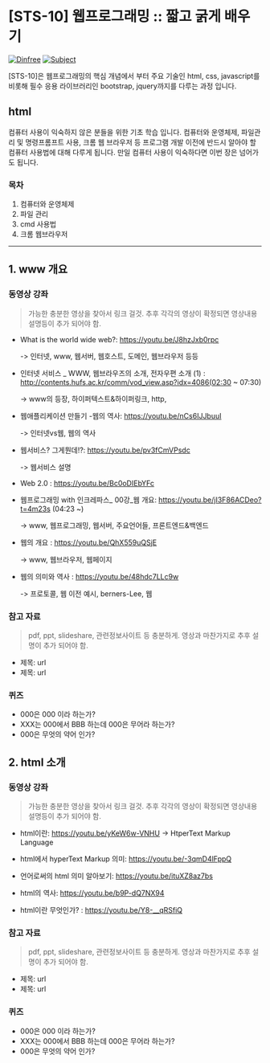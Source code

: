 # [STS-10] 웹프로그래밍 :: 짧고 굵게 배우기

[![Dinfree][din-badge]][din-url]
[![Subject][basic-badge]][din-url]

[STS-10]은 웹프로그래밍의 핵심 개념에서 부터 주요 기술인 html, css, javascript를 비롯해 필수 응용 라이브러리인 bootstrap, jquery까지를 다루는 과정 입니다.

## html
컴퓨터 사용이 익숙하지 않은 분들을 위한 기초 학습 입니다. 컴퓨터와 운영체제, 파일관리 및 명령프롬프트 사용, 크롬 웹 브라우저 등 
프로그램 개발 이전에 반드시 알아야 할 컴퓨터 사용법에 대해 다루게 됩니다. 만일 컴퓨터 사용이 익숙하다면 이번 장은 넘어가도 됩니다.

### 목차
1. 컴퓨터와 운영체제
2. 파일 관리
3. cmd 사용법
4. 크롬 웹브라우저

---
## 1. www 개요


### 동영상 강좌
> 가능한 충분한 영상을 찾아서 링크 걸것. 추후 각각의 영상이 확정되면 영상내용 설명등이 추가 되어야 함.
- What is the world wide web?: https://youtu.be/J8hzJxb0rpc

  -> 인터넷, www, 웹서버, 웹호스트, 도메인, 웹브라우저 등등

- 인터넷 서비스 _ WWW, 웹브라우즈의 소개, 전자우편 소개 (1)	: http://contents.hufs.ac.kr/comm/vod_view.asp?idx=4086(02:30 ~ 07:30)

  -> www의 등장, 하이퍼텍스트&하이퍼링크, http, 

- 웹애플리케이션 만들기 -웹의 역사: https://youtu.be/nCs6IJJbuuI

  -> 인터넷vs웹, 웹의 역사

- 웹서비스? 그게뭔데!?: https://youtu.be/pv3fCmVPsdc

  -> 웹서비스 설명
  
- Web 2.0 : https://youtu.be/Bc0oDIEbYFc

- 웹프로그래밍 with 인크레파스_ 00강_웹 개요: https://youtu.be/jI3F86ACDeo?t=4m23s (04:23 ~)

  -> www, 웹프로그래밍, 웹서버, 주요언어들, 프론트엔드&백엔드
  
- 웹의 개요 : https://youtu.be/QhX559uQSjE

  -> www, 웹브라우저, 웹페이지
  
- 웹의 의미와 역사 : https://youtu.be/48hdc7LLc9w

  -> 프로토콜, 웹 이전 예시, berners-Lee, 웹
  

### 참고 자료
> pdf, ppt, slideshare, 관련정보사이트 등 충분하게. 영상과 마찬가지로 추후 설명이 추가 되어야 함.
- 제목: url
- 제목: url

### 퀴즈
- 000은 000 이라 하는가?
- XXX는 000에서 BBB 하는데 000은 무어라 하는가?
- 000은 무엇의 약어 인가?

## 2. html 소개

### 동영상 강좌
> 가능한 충분한 영상을 찾아서 링크 걸것. 추후 각각의 영상이 확정되면 영상내용 설명등이 추가 되어야 함.
- html이란: https://youtu.be/yKeW6w-VNHU
  -> HtperText Markup Language
  
- html에서 hyperText Markup 의미: https://youtu.be/-3qmD4lFppQ
- 언어로써의 html 의미 알아보기: https://youtu.be/ituXZ8az7bs
- html의 역사: https://youtu.be/b9P-dQ7NX94

- html이란 무엇인가? : https://youtu.be/Y8-__qRSfiQ

### 참고 자료
> pdf, ppt, slideshare, 관련정보사이트 등 충분하게. 영상과 마찬가지로 추후 설명이 추가 되어야 함.
- 제목: url
- 제목: url

### 퀴즈
- 000은 000 이라 하는가?
- XXX는 000에서 BBB 하는데 000은 무어라 하는가?
- 000은 무엇의 약어 인가?




[din-badge]:https://img.shields.io/badge/dinfree-edu-orange.svg
[din-url]:https://github.com/dinfree
[basic-badge]:https://img.shields.io/badge/core-basic-green.svg
